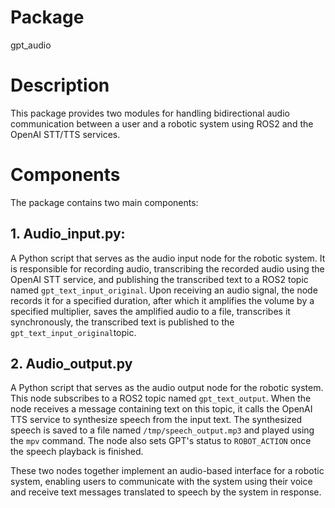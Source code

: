 # Package
gpt_audio

# Description
This package provides two modules for handling bidirectional audio communication between a user and a robotic system using ROS2 and the OpenAI STT/TTS services.

# Components
The package contains two main components:

## 1. Audio_input.py:
A Python script that serves as the audio input node for the robotic system. It is responsible for recording audio, transcribing the recorded audio using the OpenAI STT service, and publishing the transcribed text to a ROS2 topic named `gpt_text_input_original`. Upon receiving an audio signal, the node records it for a specified duration, after which it amplifies the volume by a specified multiplier, saves the amplified audio to a file, transcribes it synchronously, the transcribed text is published to the `gpt_text_input_original`topic.

## 2. Audio_output.py
A Python script that serves as the audio output node for the robotic system. This node subscribes to a ROS2 topic named `gpt_text_output`. When the node receives a message containing text on this topic, it calls the OpenAI TTS service to synthesize speech from the input text. The synthesized speech is saved to a file named `/tmp/speech_output.mp3` and played using the `mpv` command. The node also sets GPT's status to `ROBOT_ACTION` once the speech playback is finished.

These two nodes together implement an audio-based interface for a robotic system, enabling users to communicate with the system using their voice and receive text messages translated to speech by the system in response.

